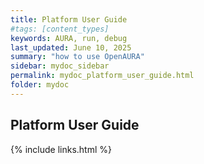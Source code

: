 ```yaml
---
title: Platform User Guide
#tags: [content_types]
keywords: AURA, run, debug
last_updated: June 10, 2025
summary: "how to use OpenAURA"
sidebar: mydoc_sidebar
permalink: mydoc_platform_user_guide.html
folder: mydoc
---
```


## Platform User Guide





{% include links.html %}


